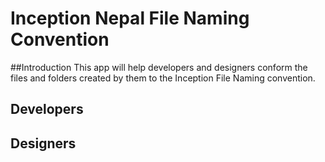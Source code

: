 # Inception Nepal File Naming Convention

##Introduction
This app will help developers and designers conform the files and folders created by them to the Inception File Naming convention.

## Developers

## Designers